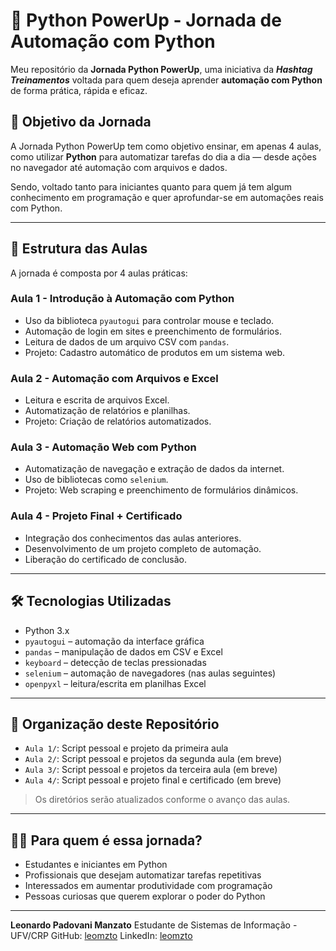 # 🚀 Python PowerUp - Jornada de Automação com Python

Meu repositório da **Jornada Python PowerUp**, uma iniciativa da ***Hashtag Treinamentos*** voltada para quem deseja aprender **automação com Python** de forma prática, rápida e eficaz.

## 🎯 Objetivo da Jornada

A Jornada Python PowerUp tem como objetivo ensinar, em apenas 4 aulas, como utilizar **Python** para automatizar tarefas do dia a dia — desde ações no navegador até automação com arquivos e dados.

Sendo, voltado tanto para iniciantes quanto para quem já tem algum conhecimento em programação e quer aprofundar-se em automações reais com Python.

---

## 📅 Estrutura das Aulas

A jornada é composta por 4 aulas práticas:

### Aula 1 - Introdução à Automação com Python
- Uso da biblioteca `pyautogui` para controlar mouse e teclado.
- Automação de login em sites e preenchimento de formulários.
- Leitura de dados de um arquivo CSV com `pandas`.
- Projeto: Cadastro automático de produtos em um sistema web.

### Aula 2 - Automação com Arquivos e Excel
- Leitura e escrita de arquivos Excel.
- Automatização de relatórios e planilhas.
- Projeto: Criação de relatórios automatizados.

### Aula 3 - Automação Web com Python
- Automatização de navegação e extração de dados da internet.
- Uso de bibliotecas como `selenium`.
- Projeto: Web scraping e preenchimento de formulários dinâmicos.

### Aula 4 - Projeto Final + Certificado
- Integração dos conhecimentos das aulas anteriores.
- Desenvolvimento de um projeto completo de automação.
- Liberação do certificado de conclusão.

---

## 🛠 Tecnologias Utilizadas

- Python 3.x
- `pyautogui` – automação da interface gráfica
- `pandas` – manipulação de dados em CSV e Excel
- `keyboard` – detecção de teclas pressionadas
- `selenium` – automação de navegadores (nas aulas seguintes)
- `openpyxl` – leitura/escrita em planilhas Excel

---

## 📁 Organização deste Repositório

- `Aula 1/`: Script pessoal e projeto da primeira aula
- `Aula 2/`: Script pessoal e projetos da segunda aula (em breve)
- `Aula 3/`: Script pessoal e projetos da terceira aula (em breve)
- `Aula 4/`: Script pessoal e projeto final e certificado (em breve)

> Os diretórios serão atualizados conforme o avanço das aulas.

---

## 🧑‍🎓 Para quem é essa jornada?

- Estudantes e iniciantes em Python
- Profissionais que desejam automatizar tarefas repetitivas
- Interessados em aumentar produtividade com programação
- Pessoas curiosas que querem explorar o poder do Python

---

**Leonardo Padovani Manzato**
Estudante de Sistemas de Informação - UFV/CRP
GitHub: [leomzto](https://github.com/leomzto)
LinkedIn: [leomzto](https://linkedin.com/in/leomzto)
